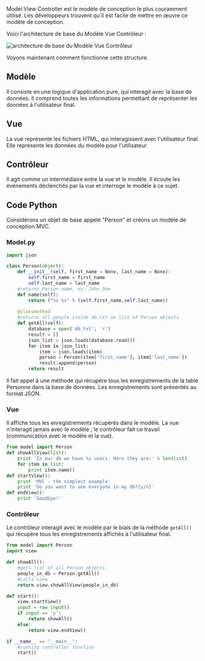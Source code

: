 Model View Controller est le modèle de conception le plus couramment utilisé. Les développeurs trouvent qu'il est facile de mettre en œuvre ce modèle de conception.

Voici l'architecture de base du Modèle Vue Contrôleur :

![architecture de base du Modèle Vue Contrôleur](https://raw.githubusercontent.com/Microleadoff/content/master/lang/fr/courses/D%C3%A9veloppement%20G%C3%A9n%C3%A9rique/Python/courses/0820%20-%20Patterns%20-%20Model%20View%20Controller/images/image1.jpg)

Voyons maintenant comment fonctionne cette structure.

## Modèle

Il consiste en une logique d'application pure, qui interagit avec la base de données. Il comprend toutes les informations permettant de représenter les données à l'utilisateur final.

## Vue

La vue représente les fichiers HTML, qui interagissent avec l'utilisateur final. Elle représente les données du modèle pour l'utilisateur.

## Contrôleur

Il agit comme un intermédiaire entre la vue et le modèle. Il écoute les événements déclenchés par la vue et interroge le modèle à ce sujet.

## Code Python

Considérons un objet de base appelé "Person" et créons un modèle de conception MVC.

### Model.py

```python
import json

class Person(object):
    def __init__(self, first_name = None, last_name = None):
        self.first_name = first_name
        self.last_name = last_name
    #returns Person name, ex: John Doe
    def name(self):
        return ("%s %s" % (self.first_name,self.last_name))
            
    @classmethod
    #returns all people inside db.txt as list of Person objects
    def getAll(self):
        database = open('db.txt', 'r')
        result = []
        json_list = json.loads(database.read())
        for item in json_list:
            item = json.loads(item)
            person = Person(item['first_name'], item['last_name'])
            result.append(person)
        return result
```

Il fait appel à une méthode qui récupère tous les enregistrements de la table Personne dans la base de données. Les enregistrements sont présentés au format JSON.

### Vue

Il affiche tous les enregistrements récupérés dans le modèle. La vue n'interagit jamais avec le modèle ; le contrôleur fait ce travail (communication avec le modèle et la vue).

```python
from model import Person
def showAllView(list):
    print 'In our db we have %i users. Here they are:' % len(list)
    for item in list:
        print item.name()
def startView():
    print 'MVC - the simplest example'
    print 'Do you want to see everyone in my db?[y/n]'
def endView():
    print 'Goodbye!'
```

### Contrôleur

Le contrôleur interagit avec le modèle par le biais de la méthode ```getAll()``` qui récupère tous les enregistrements affichés à l'utilisateur final.

```python
from model import Person
import view

def showAll():
    #gets list of all Person objects
    people_in_db = Person.getAll()
    #calls view
    return view.showAllView(people_in_db)

def start():
    view.startView()
    input = raw_input()
    if input == 'y':
        return showAll()
    else:
        return view.endView()

if __name__ == "__main__":
    #running controller function
    start()
```